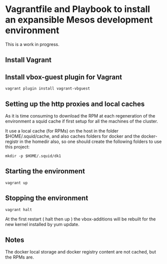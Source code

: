 # Vagrantfile and Playbook to install an expansible Mesos development environment

This is a work in progress.

## Install Vagrant

## Install vbox-guest plugin for Vagrant

```
vagrant plugin install vagrant-vbguest
```

## Setting up the http proxies and local caches

As it is time consuming to download the RPM at each regeneration of the 
environment a squid cache if first setup for all the machines of the cluster.

It use a local cache (for RPMs) on the host in the folder $HOME/.squid/cache, 
and also caches folders for docker and the docker-registr in the homedir also, 
so one should create the following folders to use this project:

```
mkdir -p $HOME/.squid/dk1
```

## Starting the environment

```
vagrant up
```

## Stopping the environment

```
vagrant halt
```

At the first restart ( halt then up ) the vbox-additions will be rebuilt for the
 new kernel installed by yum update.
 
## Notes

The docker local storage and docker registry content are not cached, but the 
RPMs are.
